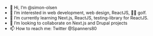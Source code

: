 - 👋 Hi, I’m @simon-olsen
- 👀 I’m interested in web development, web design, ReactJS, 🏌️‍♂️ golf.
- 🌱 I’m currently learning Next.js, ReactJS, testing-library for ReactJS.
- 💞️ I’m looking to collaborate on Next.js and Drupal projects
- 📫 How to reach me: Twitter @Spanners80

<!---
simon-olsen/simon-olsen is a ✨ special ✨ repository because its `README.md` (this file) appears on your GitHub profile.
You can click the Preview link to take a look at your changes.
--->
